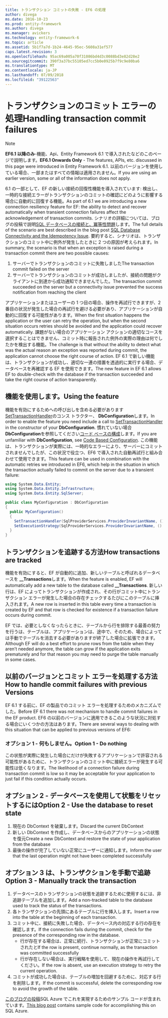 ```yaml
---
title: トランザクション コミットの失敗 - EF6 の処理
author: divega
ms.date: 2016-10-23
ms.prod: entity-framework
ms.author: divega
ms.manager: avickers
ms.technology: entity-framework-6
ms.topic: article
ms.assetid: 5b1f7a7d-1b24-4645-95ec-5608a31ef577
caps.latest.revision: 3
ms.openlocfilehash: 95ac69a005a70f31086bd4d3c0088bd3e82d28e2
ms.sourcegitcommit: 390f3a37bc55105ed7cc5b0e0925b7f9c9e80ba6
ms.translationtype: MT
ms.contentlocale: ja-JP
ms.lasthandoff: 07/09/2018
ms.locfileid: "39122563"
---
```

# <a name="handling-transaction-commit-failures"></a><span data-ttu-id="2152f-102">トランザクションのコミット エラーの処理</span><span class="sxs-lookup"><span data-stu-id="2152f-102">Handling transaction commit failures</span></span>
> [!NOTE]
> <span data-ttu-id="2152f-103">**EF6.1 以降のみ**-機能、Api、Entity Framework 6.1 で導入されたなどのこのページで説明します。</span><span class="sxs-lookup"><span data-stu-id="2152f-103">**EF6.1 Onwards Only** - The features, APIs, etc. discussed in this page were introduced in Entity Framework 6.1.</span></span> <span data-ttu-id="2152f-104">以前のバージョンを使用している場合、一部またはすべての情報は適用されません。</span><span class="sxs-lookup"><span data-stu-id="2152f-104">If you are using an earlier version, some or all of the information does not apply.</span></span>  

<span data-ttu-id="2152f-105">6.1 の一部として、EF の新しい接続の回復性機能を導入されています: 検出し、一時的な接続エラーがトランザクションのコミットの確認にどのように影響する場合に自動的に回復する機能。</span><span class="sxs-lookup"><span data-stu-id="2152f-105">As part of 6.1 we are introducing a new connection resiliency feature for EF: the ability to detect and recover automatically when transient connection failures affect the acknowledgement of transaction commits.</span></span> <span data-ttu-id="2152f-106">シナリオの詳細については、ブログの投稿で説明[SQL データベースの接続と、冪等性問題](http://blogs.msdn.com/b/adonet/archive/2013/03/11/sql-database-connectivity-and-the-idempotency-issue.aspx)します。</span><span class="sxs-lookup"><span data-stu-id="2152f-106">The full details of the scenario are best described in the blog post [SQL Database Connectivity and the Idempotency Issue](http://blogs.msdn.com/b/adonet/archive/2013/03/11/sql-database-connectivity-and-the-idempotency-issue.aspx).</span></span>  <span data-ttu-id="2152f-107">要約すると、シナリオは、トランザクションのコミット中に例外が発生したときに 2 つの原因が考えられます。</span><span class="sxs-lookup"><span data-stu-id="2152f-107">In summary, the scenario is that when an exception is raised during a transaction commit there are two possible causes:</span></span>  

1. <span data-ttu-id="2152f-108">サーバーでトランザクションのコミットに失敗しました</span><span class="sxs-lookup"><span data-stu-id="2152f-108">The transaction commit failed on the server</span></span>
2. <span data-ttu-id="2152f-109">サーバーでトランザクションのコミットが成功しましたが、接続の問題がクライアントに到達から成功通知できませんでした。</span><span class="sxs-lookup"><span data-stu-id="2152f-109">The transaction commit succeeded on the server but a connectivity issue prevented the success notification from reaching the client</span></span>  

<span data-ttu-id="2152f-110">アプリケーションまたはユーザーの 1 つ目の場合、操作を再試行できますが、2 番目の状況が発生した場合の再試行を避ける必要があり、アプリケーションが自動的に回復する可能性があります。</span><span class="sxs-lookup"><span data-stu-id="2152f-110">When the first situation happens the application or the user can retry the operation, but when the second situation occurs retries should be avoided and the application could recover automatically.</span></span> <span data-ttu-id="2152f-111">課題がない場合のアプリケーション アクションの適切なコースを選択することはできません、コミット時に報告された例外の実際の理由は何でしたかを検出する機能。</span><span class="sxs-lookup"><span data-stu-id="2152f-111">The challenge is that without the ability to detect what was the actual reason an exception was reported during commit, the application cannot choose the right course of action.</span></span> <span data-ttu-id="2152f-112">EF 6.1 で新しい機能は、トランザクションが成功し、適切な一連の措置を透過的に実行する場合、データベースを再確認する EF を使用できます。</span><span class="sxs-lookup"><span data-stu-id="2152f-112">The new feature in EF 6.1 allows EF to double-check with the database if the transaction succeeded and take the right course of action transparently.</span></span>  

## <a name="using-the-feature"></a><span data-ttu-id="2152f-113">機能を使用します。</span><span class="sxs-lookup"><span data-stu-id="2152f-113">Using the feature</span></span>  

<span data-ttu-id="2152f-114">機能を有効にするためへの呼び出しを含める必要があります[SetTransactionHandler](https://msdn.microsoft.com/library/system.data.entity.dbconfiguration.setdefaulttransactionhandler.aspx)のコンス トラクター、 **DbConfiguration**します。</span><span class="sxs-lookup"><span data-stu-id="2152f-114">In order to enable the feature you need include a call to [SetTransactionHandler](https://msdn.microsoft.com/library/system.data.entity.dbconfiguration.setdefaulttransactionhandler.aspx) in the constructor of your **DbConfiguration**.</span></span> <span data-ttu-id="2152f-115">慣れていない場合**DbConfiguration**を参照してください[コード ベースの構成](~/ef6/fundamentals/configuring/code-based.md)します。</span><span class="sxs-lookup"><span data-stu-id="2152f-115">If you are unfamiliar with **DbConfiguration**, see [Code Based Configuration](~/ef6/fundamentals/configuring/code-based.md).</span></span> <span data-ttu-id="2152f-116">この機能は、トランザクションが実際には、一時的なエラーにより、サーバーにコミットされませんでしたが、この状況で役立つ、EF6 で導入された自動再試行と組み合わせて使用できます。</span><span class="sxs-lookup"><span data-stu-id="2152f-116">This feature can be used in combination with the automatic retries we introduced in EF6, which help in the situation in which the transaction actually failed to commit on the server due to a transient failure:</span></span>  

``` csharp
using System.Data.Entity;
using System.Data.Entity.Infrastructure;
using System.Data.Entity.SqlServer;

public class MyConfiguration : DbConfiguration  
{
  public MyConfiguration()  
  {  
    SetTransactionHandler(SqlProviderServices.ProviderInvariantName, () => new CommitFailureHandler());  
    SetExecutionStrategy(SqlProviderServices.ProviderInvariantName, () => new SqlAzureExecutionStrategy());  
  }  
}
```  

## <a name="how-transactions-are-tracked"></a><span data-ttu-id="2152f-117">トランザクションを追跡する方法</span><span class="sxs-lookup"><span data-stu-id="2152f-117">How transactions are tracked</span></span>  

<span data-ttu-id="2152f-118">機能を有効にすると、EF が自動的に追加、新しいテーブルと呼ばれるデータベースを **__Transactions**します。</span><span class="sxs-lookup"><span data-stu-id="2152f-118">When the feature is enabled, EF will automatically add a new table to the database called **__Transactions**.</span></span> <span data-ttu-id="2152f-119">新しい行は、EF によってトランザクションが作成され、その行がコミット中にトランザクション エラーが発生した場合の存在チェックするたびにこのテーブルに挿入されます。</span><span class="sxs-lookup"><span data-stu-id="2152f-119">A new row is inserted in this table every time a transaction is created by EF and that row is checked for existence if a transaction failure occurs during commit.</span></span>  

<span data-ttu-id="2152f-120">EF では、必要としなくなったらときに、テーブルから行を排除する最善の努力を行うは、テーブルは、アプリケーションは、途中で、そのため、場合によっては手動でテーブルを消去する必要がありますが終了した場合に拡張できます。</span><span class="sxs-lookup"><span data-stu-id="2152f-120">Although EF will do a best effort to prune rows from the table when they aren’t needed anymore, the table can grow if the application exits prematurely and for that reason you may need to purge the table manually in some cases.</span></span>  

## <a name="how-to-handle-commit-failures-with-previous-versions"></a><span data-ttu-id="2152f-121">以前のバージョンとコミット エラーを処理する方法</span><span class="sxs-lookup"><span data-stu-id="2152f-121">How to handle commit failures with previous Versions</span></span>

<span data-ttu-id="2152f-122">EF 6.1 する前に、EF の製品でのコミット エラーを処理するためのメカニズムでした。</span><span class="sxs-lookup"><span data-stu-id="2152f-122">Before EF 6.1 there was not mechanism to handle commit failures in the EF product.</span></span> <span data-ttu-id="2152f-123">EF6 の以前のバージョンに適用できるこのような状況に対処する場合にいくつかの方法はあります。</span><span class="sxs-lookup"><span data-stu-id="2152f-123">There are several ways to dealing with this situation that can be applied to previous versions of EF6:</span></span>  

### <a name="option-1---do-nothing"></a><span data-ttu-id="2152f-124">オプション 1 - 何もしません。</span><span class="sxs-lookup"><span data-stu-id="2152f-124">Option 1 - Do nothing</span></span>  

<span data-ttu-id="2152f-125">この状態が実際に発生した場合にだけが失敗するアプリケーションで許容される可能性があるために、トランザクションのコミット中に接続エラーが発生する可能性は低くなります。</span><span class="sxs-lookup"><span data-stu-id="2152f-125">The likelihood of a connection failure during transaction commit is low so it may be acceptable for your application to just fail if this condition actually occurs.</span></span>  

## <a name="option-2---use-the-database-to-reset-state"></a><span data-ttu-id="2152f-126">オプション 2 - データベースを使用して状態をリセットするには</span><span class="sxs-lookup"><span data-stu-id="2152f-126">Option 2 - Use the database to reset state</span></span>  

1. <span data-ttu-id="2152f-127">現在の DbContext を破棄します。</span><span class="sxs-lookup"><span data-stu-id="2152f-127">Discard the current DbContext</span></span>  
2. <span data-ttu-id="2152f-128">新しい DbContext を作成し、データベースからのアプリケーションの状態を復元</span><span class="sxs-lookup"><span data-stu-id="2152f-128">Create a new DbContext and restore the state of your application from the database</span></span>  
3. <span data-ttu-id="2152f-129">最後の操作が完了していない正常にユーザーに通知します。</span><span class="sxs-lookup"><span data-stu-id="2152f-129">Inform the user that the last operation might not have been completed successfully</span></span>  

## <a name="option-3---manually-track-the-transaction"></a><span data-ttu-id="2152f-130">オプション 3 は、トランザクションを手動で追跡</span><span class="sxs-lookup"><span data-stu-id="2152f-130">Option 3 - Manually track the transaction</span></span>  

1. <span data-ttu-id="2152f-131">データベースのトランザクションの状態を追跡するために使用するには、非追跡テーブルを追加します。</span><span class="sxs-lookup"><span data-stu-id="2152f-131">Add a non-tracked table to the database used to track the status of the transactions.</span></span>  
2. <span data-ttu-id="2152f-132">各トランザクションの先頭にあるテーブルに行を挿入します。</span><span class="sxs-lookup"><span data-stu-id="2152f-132">Insert a row into the table at the beginning of each transaction.</span></span>  
3. <span data-ttu-id="2152f-133">コミット中に、接続に失敗した場合、データベース内の対応する行の存在を確認します。</span><span class="sxs-lookup"><span data-stu-id="2152f-133">If the connection fails during the commit, check for the presence of the corresponding row in the database.</span></span>  
    - <span data-ttu-id="2152f-134">行が存在する場合は、正常に続行、トランザクションが正常にコミットされたと</span><span class="sxs-lookup"><span data-stu-id="2152f-134">If the row is present, continue normally, as the transaction was committed successfully</span></span>  
    - <span data-ttu-id="2152f-135">行が存在しない場合は、実行戦略を使用して、現在の操作を再試行してください。</span><span class="sxs-lookup"><span data-stu-id="2152f-135">If the row is absent, use an execution strategy to retry the current operation.</span></span>  
4. <span data-ttu-id="2152f-136">コミットが成功した場合は、テーブルの増加を回避するために、対応する行を削除します。</span><span class="sxs-lookup"><span data-stu-id="2152f-136">If the commit is successful, delete the corresponding row to avoid the growth of the table.</span></span>  

<span data-ttu-id="2152f-137">[このブログの投稿](http://blogs.msdn.com/b/adonet/archive/2013/03/11/sql-database-connectivity-and-the-idempotency-issue.aspx)SQL Azure でこれを実現するためのサンプル コードが含まれています。</span><span class="sxs-lookup"><span data-stu-id="2152f-137">[This blog post](http://blogs.msdn.com/b/adonet/archive/2013/03/11/sql-database-connectivity-and-the-idempotency-issue.aspx) contains sample code for accomplishing this on SQL Azure.</span></span>  
